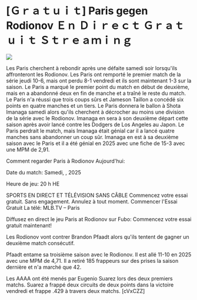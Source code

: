 # [Ｇｒａｔｕｉｔ] Paris gegen Rodionov Ｅｎ Ｄｉｒｅｃｔ Ｇｒａｔｕｉｔ Ｓｔｒｅａｍｉｎｇ  
  
  
[![](https://i.imgur.com/qSNzIqt.png)](https://movie.rssnews.media/HwuYedlRC.php)  
  
Les Paris cherchent à rebondir après une défaite samedi soir lorsqu'ils affronteront les Rodionov. Les Paris ont remporté le premier match de la série jeudi 10-6, mais ont perdu 8-1 vendredi et ils sont maintenant 1-3 sur la saison. Le Paris a marqué le premier point du match en début de deuxième, mais en a abandonné deux en fin de manche et a traîné le reste du match. Le Paris n'a réussi que trois coups sûrs et Jameson Taillon a concédé six points en quatre manches et un tiers. Le Paris donnera le ballon à Shota Imanaga samedi alors qu'ils cherchent à décrocher au moins une division de la série avec le Rodionov. Imanaga en sera à son deuxième départ cette saison après avoir lancé contre les Dodgers de Los Angeles au Japon. Le Paris perdrait le match, mais Imanaga était génial car il a lancé quatre manches sans abandonner un coup sûr. Imanaga en est à sa deuxième saison avec le Paris et il a été génial en 2025 avec une fiche de 15-3 avec une MPM de 2,91.

Comment regarder Paris à Rodionov Aujourd'hui:

Date du match: Samedi, , 2025

Heure de jeu: 20 h HE

SPORTS EN DIRECT ET TÉLÉVISION SANS CÂBLE
Commencez votre essai gratuit. Sans engagement. Annulez à tout moment.
Commencer l'Essai Gratuit
La télé: MLB.TV – Paris

Diffusez en direct le jeu Paris at Rodionov sur Fubo: Commencez votre essai gratuit maintenant!

Les Rodionov vont contrer Brandon Pfaadt alors qu'ils tentent de gagner un deuxième match consécutif.

Pfaadt entame sa troisième saison avec le Rodionov. Il est allé 11-10 en 2025 avec une MPM de 4,71. Il a retiré 185 frappeurs sur des prises la saison dernière et n'a marché que 42.

Les AAAA ont été menés par Eugenio Suarez lors des deux premiers matchs. Suarez a frappé deux circuits de deux points dans la victoire vendredi et frappe .429 à travers deux matchs. [cVxCZZ]